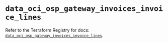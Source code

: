 # `data_oci_osp_gateway_invoices_invoice_lines`

Refer to the Terraform Registry for docs: [`data_oci_osp_gateway_invoices_invoice_lines`](https://registry.terraform.io/providers/hashicorp/oci/7.19.0/docs/data-sources/osp_gateway_invoices_invoice_lines).
